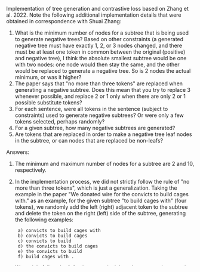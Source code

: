 Implementation of tree generation and contrastive loss based on Zhang et al. 2022.
Note the following additional implementation details that were obtained in correspondence
with Shuai Zhang:

1. What is the minimum number of nodes for a subtree that is being used to generate negative trees?
   Based on other constraints (a generated negative tree must have exactly 1, 2, or 3 nodes changed,
   and there must be at least one token in common between the original (positive) and negative tree),
   I think the absolute smallest subtree would be one with two nodes: one node would then stay the same,
   and the other would be replaced to generate a negative tree. So is 2 nodes the actual minimum, or was it higher?
2. The paper says that "no more than three tokens" are replaced when generating a negative subtree.
   Does this mean that you try to replace 3 whenever possible, and replace 2 or 1 only when there are only 2 or 1
   possible substitute tokens?
3. For each sentence, were all tokens in the sentence (subject to constraints) used to generate negative subtrees?
   Or were only a few tokens selected, perhaps randomly?
4. For a given subtree, how many negative subtrees are generated?
5. Are tokens that are replaced in order to make a negative tree leaf nodes in the subtree,
   or can nodes that are replaced be non-leafs?

Answers:

1. The minimum and maximum number of nodes for a subtree are 2 and 10, respectively.
2. In the implementation process, we did not strictly follow the rule of "no more than three tokens",
   which is just a generalization. Taking the example in the paper "We donated wire for the convicts to
   build cages with." as an example, for the given subtree "to build cages with" (four tokens), we randomly
   add the left (right) adjacent token to the subtree and delete the token on the right (left) side of the subtree,
   generating the following examples:

        a) convicts to build cages with
        b) convicts to build cages
        c) convicts to build
        d) the convicts to build cages
        e) the convicts to build
        f) build cages with .
   We mainly follow the following two principles when generating negative subtrees:
   (a) The generated negative subtree must contain the root node of the subtree ("build");
   (b) The absolute difference between the number of tokens in the generated negative subtree
       and the given subtree does not exceed one.
3. All tokens that are non-leaf nodes of the tree were used to generate subtrees.
4. There was generated at most 30 negative subtrees, but only the top three in terms of simtree were used
   in the calculation of the loss function.
5. The answer to this question can be found in the answer to question 2.
